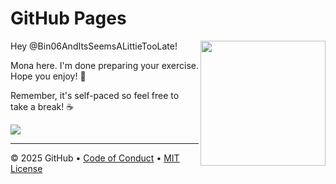 # GitHub Pages

<img src="https://octodex.github.com/images/Professortocat_v2.png" align="right" height="200px" />

Hey @Bin06AndItsSeemsALittieTooLate!

Mona here. I'm done preparing your exercise. Hope you enjoy! 💚

Remember, it's self-paced so feel free to take a break! ☕️

[![](https://img.shields.io/badge/Go%20to%20Exercise-%E2%86%92-1f883d?style=for-the-badge&logo=github&labelColor=197935)](https://github.com/Bin06AndItsSeemsALittieTooLate/RandomCourseraThings/issues/1)

---

&copy; 2025 GitHub &bull; [Code of Conduct](https://www.contributor-covenant.org/version/2/1/code_of_conduct/code_of_conduct.md) &bull; [MIT License](https://gh.io/mit)


